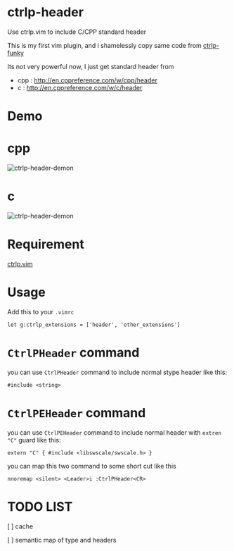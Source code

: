 # ctrlp-header

Use ctrlp.vim to include C/CPP standard header

This is my first vim plugin, and i shamelessly copy same code from
[ctrlp-funky][funky]

[funky]: https://github.com/tacahiroy/ctrlp-funky

Its not very powerful now, I just get standard header from

 - cpp : http://en.cppreference.com/w/cpp/header
 - c   : http://en.cppreference.com/w/c/header

# Demo

# cpp

![ctrlp-header-demon][democpp]

[democpp]: http://blog.guorongfei.com/img/posts/ctrlp-header-cpp.gif

# c

![ctrlp-header-demon][democ]

[democ]: http://blog.guorongfei.com/img/posts/ctrlp-header-c.gif

# Requirement

[ctrlp.vim][ctrlp]

[ctrlp]: https://github.com/ctrlpvim/ctrlp.vim

# Usage

Add this to your `.vimrc`

```
let g:ctrlp_extensions = ['header', 'other_extensions']
```

# `CtrlPHeader` command

you can use `CtrlPHeader` command to include normal stype header like this:

```
#include <string>
```

# `CtrlPEHeader` command

you can use `CtrlPEHeader` command to include normal header with `extren "C"`
guard like this:

```
extern "C" { #include <libswscale/swscale.h> }
```

you can map this two command to some short cut like this

```
nnoremap <silent> <Leader>i :CtrlPHeader<CR>
```

# TODO LIST

[ ] cache

[ ] semantic map of type and headers
